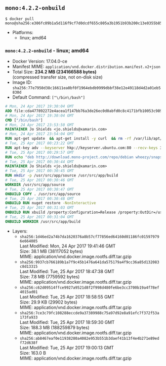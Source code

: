 ## `mono:4.2.2-onbuild`

```console
$ docker pull mono@sha256:e306fc09b1a5d116f9cf7d0dcdf655c805a3b1951b93b200c13e0355b858b9cf
```

-	Platforms:
	-	linux; amd64

### `mono:4.2.2-onbuild` - linux; amd64

-	Docker Version: 17.04.0-ce
-	Manifest MIME: `application/vnd.docker.distribution.manifest.v2+json`
-	Total Size: **234.2 MB (234166588 bytes)**  
	(compressed transfer size, not on-disk size)
-	Image ID: `sha256:77e7950d38c16611ea0bf0f1964ebdb9999dbbf38e12e49118d4d2a01eb5830d`
-	Default Command: `["\/bin\/bash"]`

```dockerfile
# Mon, 24 Apr 2017 19:30:04 GMT
ADD file:cda477892272e4acea1f147bb76a3de26ec0d0abfd0c8c4171bfb10053c98985 in / 
# Mon, 24 Apr 2017 19:30:04 GMT
CMD ["/bin/bash"]
# Mon, 24 Apr 2017 23:53:50 GMT
MAINTAINER Jo Shields <jo.shields@xamarin.com>
# Mon, 24 Apr 2017 23:54:04 GMT
RUN apt-get update 	&& apt-get install -y curl 	&& rm -rf /var/lib/apt/lists/*
# Tue, 25 Apr 2017 00:23:22 GMT
RUN apt-key adv --keyserver hkp://keyserver.ubuntu.com:80 --recv-keys 3FA7E0328081BFF6A14DA29AA6A19B38D3D831EF
# Tue, 25 Apr 2017 00:29:57 GMT
RUN echo "deb http://download.mono-project.com/repo/debian wheezy/snapshots/4.2.2.30 main" > /etc/apt/sources.list.d/mono-xamarin.list 	&& apt-get update 	&& apt-get install -y mono-devel ca-certificates-mono fsharp mono-vbnc nuget 	&& rm -rf /var/lib/apt/lists/*
# Tue, 25 Apr 2017 00:30:44 GMT
MAINTAINER Jo Shields <jo.shields@xamarin.com>
# Tue, 25 Apr 2017 00:30:45 GMT
RUN mkdir -p /usr/src/app/source /usr/src/app/build
# Tue, 25 Apr 2017 00:30:46 GMT
WORKDIR /usr/src/app/source
# Tue, 25 Apr 2017 00:30:47 GMT
ONBUILD COPY . /usr/src/app/source
# Tue, 25 Apr 2017 00:30:48 GMT
ONBUILD RUN nuget restore -NonInteractive
# Tue, 25 Apr 2017 00:31:03 GMT
ONBUILD RUN xbuild /property:Configuration=Release /property:OutDir=/usr/src/app/build/
# Tue, 25 Apr 2017 00:31:04 GMT
ONBUILD WORKDIR /usr/src/app/build
```

-	Layers:
	-	`sha256:1d46ed2a74b7da1620376a8b57cf77856ed64160d01186fc015979796e664085`  
		Last Modified: Mon, 24 Apr 2017 19:41:46 GMT  
		Size: 38.1 MB (38117052 bytes)  
		MIME: application/vnd.docker.image.rootfs.diff.tar.gzip
	-	`sha256:9937cb766189b1a7f9c45b1476a641da575179a4f9cc36a85d132083c8d13315`  
		Last Modified: Tue, 25 Apr 2017 18:47:38 GMT  
		Size: 7.8 MB (7759592 bytes)  
		MIME: application/vnd.docker.image.rootfs.diff.tar.gzip
	-	`sha256:c62d09514ffce9927a9521d8f2f998d480fe6be3cc3700b19a4f78ef4015ad01`  
		Last Modified: Tue, 25 Apr 2017 18:58:55 GMT  
		Size: 29.9 KB (29902 bytes)  
		MIME: application/vnd.docker.image.rootfs.diff.tar.gzip
	-	`sha256:7ce3c79fc108288eccde9a37389988c75a97d92e8a91efc7f372f53a173fa933`  
		Last Modified: Tue, 25 Apr 2017 18:59:30 GMT  
		Size: 188.3 MB (188259879 bytes)  
		MIME: application/vnd.docker.image.rootfs.diff.tar.gzip
	-	`sha256:ab8467eaf0e11938280a4082e953b551b3daef41b13f4e4b271e89edf72d638f`  
		Last Modified: Tue, 25 Apr 2017 19:00:13 GMT  
		Size: 163.0 B  
		MIME: application/vnd.docker.image.rootfs.diff.tar.gzip
